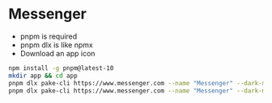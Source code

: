 Messenger
=====
* pnpm is required
* pnpm dlx is like npmx
* Download an app icon
```bash
npm install -g pnpm@latest-10
mkdir app && cd app
pnpm dlx pake-cli https://www.messenger.com --name "Messenger" --dark-mode # No icon
pnpm dlx pake-cli https://www.messenger.com --name "Messenger" --dark-mode --icon https://upload.wikimedia.org/wikipedia/commons/thumb/b/be/Facebook_Messenger_logo_2020.svg/32px-Facebook_Messenger_logo_2020.svg.png # With icon
```
